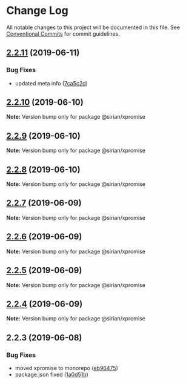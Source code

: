 # Change Log

All notable changes to this project will be documented in this file.
See [Conventional Commits](https://conventionalcommits.org) for commit guidelines.

## [2.2.11](https://github.com/sirian/js/compare/@sirian/xpromise@2.2.10...@sirian/xpromise@2.2.11) (2019-06-11)


### Bug Fixes

* updated meta info ([7ca5c2d](https://github.com/sirian/js/commit/7ca5c2d))





## [2.2.10](https://github.com/sirian/js/compare/@sirian/xpromise@2.2.9...@sirian/xpromise@2.2.10) (2019-06-10)

**Note:** Version bump only for package @sirian/xpromise





## [2.2.9](https://github.com/sirian/js/compare/@sirian/xpromise@2.2.8...@sirian/xpromise@2.2.9) (2019-06-10)

**Note:** Version bump only for package @sirian/xpromise





## [2.2.8](https://github.com/sirian/js/compare/@sirian/xpromise@2.2.7...@sirian/xpromise@2.2.8) (2019-06-10)

**Note:** Version bump only for package @sirian/xpromise





## [2.2.7](https://github.com/sirian/js/compare/@sirian/xpromise@2.2.6...@sirian/xpromise@2.2.7) (2019-06-09)

**Note:** Version bump only for package @sirian/xpromise





## [2.2.6](https://github.com/sirian/js/compare/@sirian/xpromise@2.2.5...@sirian/xpromise@2.2.6) (2019-06-09)

**Note:** Version bump only for package @sirian/xpromise





## [2.2.5](https://github.com/sirian/js/compare/@sirian/xpromise@2.2.4...@sirian/xpromise@2.2.5) (2019-06-09)

**Note:** Version bump only for package @sirian/xpromise





## [2.2.4](https://github.com/sirian/js/compare/@sirian/xpromise@2.2.3...@sirian/xpromise@2.2.4) (2019-06-09)

**Note:** Version bump only for package @sirian/xpromise





## 2.2.3 (2019-06-08)


### Bug Fixes

* moved xpromise to monorepo ([eb96475](https://github.com/sirian/js/commit/eb96475))
* package.json fixed ([1a0d51b](https://github.com/sirian/js/commit/1a0d51b))
